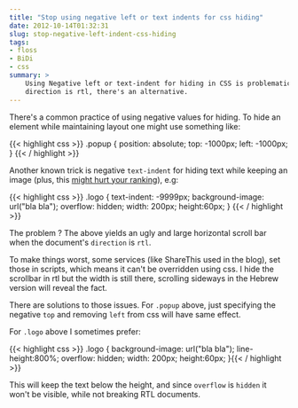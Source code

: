 ```yaml
---
title: "Stop using negative left or text indents for css hiding"
date: 2012-10-14T01:32:31
slug: stop-negative-left-indent-css-hiding
tags:
- floss
- BiDi
- css
summary: >
    Using Negative left or text-indent for hiding in CSS is problematic when the
    direction is rtl, there's an alternative.
---
```


There's a common practice of using negative values for hiding. To hide an element
while maintaining layout one might use something like:

{{< highlight css >}}
.popup {
    position: absolute;
    top: -1000px;
    left: -1000px;
}
{{< / highlight >}}

Another known trick is negative `text-indent` for hiding text while
keeping an image (plus, this 
[might hurt your ranking](http://luigimontanez.com/2010/stop-using-text-indent-css-trick/)), e.g:

{{< highlight css >}}
.logo {
    text-indent: -9999px;
    background-image: url("bla bla");
    overflow: hidden;
    width: 200px;
    height:60px;
}
{{< / highlight >}}


The problem ? The above yields an ugly and large horizontal scroll bar when the
document's `direction` is `rtl`.

To make things worst, some services (like ShareThis used in the blog), set those
in scripts, which means it can't be overridden using css. I hide the scrollbar
in rtl but the width is still there, scrolling sideways in the Hebrew version
will reveal the fact.

There are solutions to those issues. For `.popup` above, just specifying the
negative `top` and removing `left` from css will have same effect.

For `.logo` above I sometimes prefer:

{{< highlight css >}}
.logo {
    background-image: url("bla bla");
    line-height:800%;
    overflow: hidden;
    width: 200px;
    height:60px;
}{{< / highlight >}}

This will keep the text below the height, and since `overflow` is
`hidden` it won't be visible, while not breaking RTL documents.
